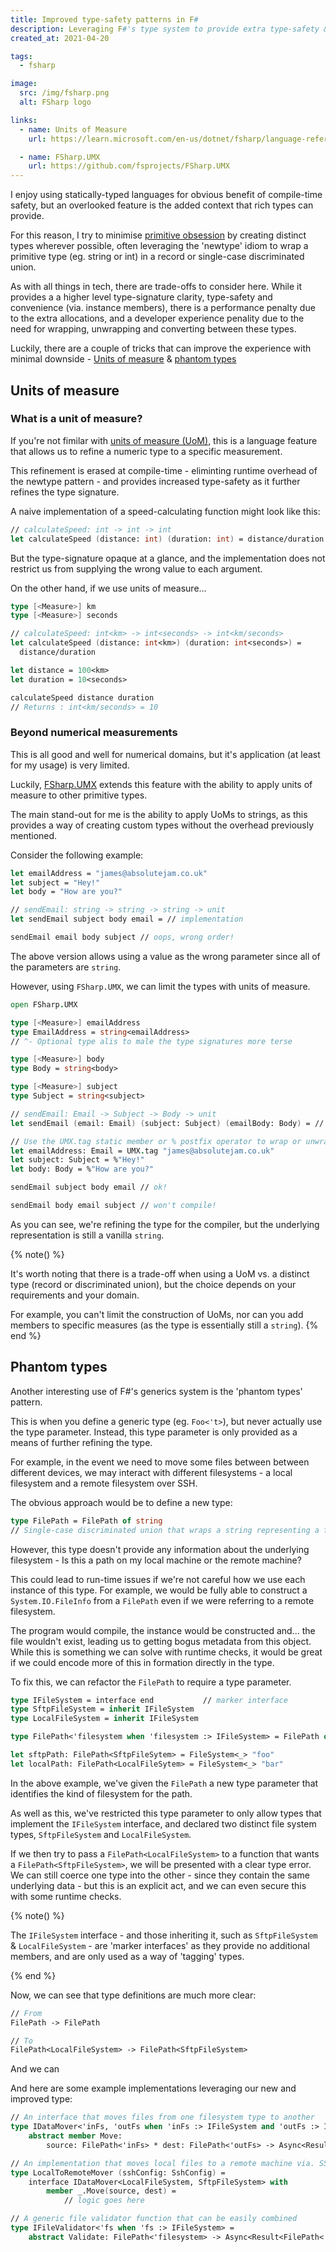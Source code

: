 ```yaml
---
title: Improved type-safety patterns in F#
description: Leveraging F#'s type system to provide extra type-safety & context
created_at: 2021-04-20

tags:
  - fsharp

image:
  src: /img/fsharp.png
  alt: FSharp logo

links:
  - name: Units of Measure
    url: https://learn.microsoft.com/en-us/dotnet/fsharp/language-reference/units-of-measure

  - name: FSharp.UMX
    url: https://github.com/fsprojects/FSharp.UMX
---
```


I enjoy using statically-typed languages for obvious benefit of compile-time
safety, but an overlooked feature is the added context that rich types can provide.

For this reason, I try to minimise [primitive obsession](https://refactoring.guru/smells/primitive-obsession)
by creating distinct types wherever possible, often leveraging the 'newtype' idiom
to wrap a primitive type (eg. string or int) in a record or single-case discriminated
union.

As with all things in tech, there are trade-offs to consider here. While it provides a
a higher level type-signature clarity, type-safety and convenience (via. instance members),
there is a performance penalty due to the extra allocations, and a developer experience
penality due to the need for wrapping, unwrapping and converting between these types.

Luckily, there are a couple of tricks that can improve the experience with
minimal downside - [Units of measure](#units-of-measure) & [phantom types](#phantom-types)

## Units of measure

### What is a unit of measure?

If you're not fimilar with [units of measure (UoM)](https://docs.microsoft.com/en-us/dotnet/fsharp/language-reference/units-of-measure),
this is a language feature that allows us to refine a numeric type to a specific measurement.

This refinement is erased at compile-time - eliminting runtime overhead of the
newtype pattern - and provides increased type-safety as it further refines the type
signature.

A naive implementation of a speed-calculating function might look like this:

```fs
// calculateSpeed: int -> int -> int
let calculateSpeed (distance: int) (duration: int) = distance/duration
```

But the type-signature opaque at a glance, and the implementation does not
restrict us from supplying the wrong value to each argument.

On the other hand, if we use units of measure...

```fs
type [<Measure>] km
type [<Measure>] seconds

// calculateSpeed: int<km> -> int<seconds> -> int<km/seconds>
let calculateSpeed (distance: int<km>) (duration: int<seconds>) =
  distance/duration

let distance = 100<km>
let duration = 10<seconds>

calculateSpeed distance duration
// Returns : int<km/seconds> = 10
```

### Beyond numerical measurements

This is all good and well for numerical domains, but it's application (at least
for my usage) is very limited.

Luckily, [FSharp.UMX](https://github.com/fsprojects/FSharp.UMX) extends this feature
with the ability to apply units of measure to other primitive types.

The main stand-out for me is the ability to apply UoMs to strings, as this provides
a way of creating custom types without the overhead previously mentioned.

Consider the following example:

```fs
let emailAddress = "james@absolutejam.co.uk"
let subject = "Hey!"
let body = "How are you?"

// sendEmail: string -> string -> string -> unit
let sendEmail subject body email = // implementation

sendEmail email body subject // oops, wrong order!
```

The above version allows using a value as the wrong parameter since all of the
parameters are `string`.

However, using `FSharp.UMX`, we can limit the types with units of measure.

```fs
open FSharp.UMX

type [<Measure>] emailAddress
type EmailAddress = string<emailAddress>
// ^- Optional type alis to male the type signatures more terse

type [<Measure>] body
type Body = string<body>

type [<Measure>] subject
type Subject = string<subject>

// sendEmail: Email -> Subject -> Body -> unit
let sendEmail (email: Email) (subject: Subject) (emailBody: Body) = // do stuff

// Use the UMX.tag static member or % postfix operator to wrap or unwrap a primitive
let emailAddress: Email = UMX.tag "james@absolutejam.co.uk"
let subject: Subject = %"Hey!"
let body: Body = %"How are you?"

sendEmail subject body email // ok!

sendEmail body email subject // won't compile!
```

As you can see, we're refining the type for the compiler, but the underlying
representation is still a vanilla `string`.

{% note() %}

It's worth noting that there is a trade-off when using a UoM vs. a distinct
type (record or discriminated union), but the choice depends on your requirements
and your domain.

For example, you can't limit the construction of UoMs, nor can you add
members to specific measures (as the type is essentially still a `string`).
{% end %}

## Phantom types

Another interesting use of F#'s generics system is the 'phantom types' pattern.

This is when you define a generic type (eg. `Foo<'t>`), but never actually use
the type parameter. Instead, this type parameter is only provided as a means of
further refining the type.

For example, in the event we need to move some files between between different
devices, we may interact with different filesystems - a local filesystem and a
remote filesystem over SSH.

The obvious approach would be to define a new type:

```fs
type FilePath = FilePath of string
// Single-case discriminated union that wraps a string representing a file path
```

However, this type doesn't provide any information about the underlying filesystem -
Is this a path on my local machine or the remote machine?

This could lead to run-time issues if we're not careful how we use each instance of
this type. For example, we would be fully able to construct a `System.IO.FileInfo`
from a `FilePath` even if we were referring to a remote filesystem.

The program would compile, the instance would be constructed and... the file wouldn't
exist, leading us to getting bogus metadata from this object. While this is something
we can solve with runtime checks, it would be great if we could encode more of this
in formation directly in the type.

To fix this, we can refactor the `FilePath` to require a type parameter.

```fs
type IFileSystem = interface end           // marker interface
type SftpFileSystem = inherit IFileSystem
type LocalFileSystem = inherit IFileSystem

type FilePath<'filesystem when 'filesystem :> IFileSystem> = FilePath of string

let sftpPath: FilePath<SftpFileSytem> = FileSystem<_> "foo"
let localPath: FilePath<LocalFileSytem> = FileSystem<_> "bar"
```

In the above example, we've given the `FilePath` a new type parameter that
identifies the kind of filesystem for the path.

As well as this, we've restricted this type parameter to only allow types that
implement the `IFileSystem` interface, and declared two distinct file system types,
`SftpFileSystem` and `LocalFileSystem`.

If we then try to pass a `FilePath<LocalFileSystem>` to a function that wants
a `FilePath<SftpFileSystem>`, we will be presented with a clear type error.
We can still coerce one type into the other - since they contain the same
underlying data - but this is an explicit act, and we can even secure this
with some runtime checks.

{% note() %}

The `IFileSystem` interface - and those inheriting it, such as `SftpFileSystem`
& `LocalFileSystem` - are 'marker interfaces' as they provide no additional
members, and are only used as a way of 'tagging' types.

{% end %}

Now, we can see that type definitions are much more clear:

```fs
// From
FilePath -> FilePath

// To
FilePath<LocalFileSystem> -> FilePath<SftpFileSystem>
```

And we can

And here are some example implementations leveraging our new and improved type:

```fs
// An interface that moves files from one filesystem type to another
type IDataMover<'inFs, 'outFs when 'inFs :> IFileSystem and 'outFs :> IFileSystem> =
    abstract member Move:
        source: FilePath<'inFs> * dest: FilePath<'outFs> -> Async<Result<unit, exn>>

// An implementation that moves local files to a remote machine via. SSH
type LocalToRemoteMover (sshConfig: SshConfig) =
    interface IDataMover<LocalFileSystem, SftpFileSystem> with
        member _.Move(source, dest) =
            // logic goes here

// A generic file validator function that can be easily combined
type IFileValidator<'fs when 'fs :> IFileSystem> =
    abstract Validate: FilePath<'filesystem> -> Async<Result<FilePath<'fs>, exn>>
```
